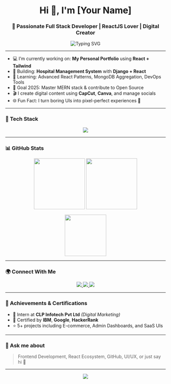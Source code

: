 <h1 align="center">Hi 👋, I'm [Your Name]</h1>
<h3 align="center">🚀 Passionate Full Stack Developer | ReactJS Lover | Digital Creator</h3>

<p align="center">
  <img src="https://readme-typing-svg.demolab.com?font=Fira+Code&size=22&pause=1000&center=true&vCenter=true&width=435&lines=MERN+Stack+Developer;UI%2FUX+Enthusiast;Digital+Marketing+Intern;Lifelong+Learner" alt="Typing SVG" />
</p>

---

- 💻 I’m currently working on: **My Personal Portfolio** using **React + Tailwind**
- 🔨 Building: **Hospital Management System** with **Django + React**
- 🌱 Learning: Advanced React Patterns, MongoDB Aggregation, DevOps Tools
- 🎯 Goal 2025: Master MERN stack & contribute to Open Source
- 🎬 I create digital content using **CapCut**, **Canva**, and manage socials
- 🌐 Fun Fact: I turn boring UIs into pixel-perfect experiences 💅

---

### 🧰 Tech Stack

<p align="center">
  <img src="https://skillicons.dev/icons?i=html,css,js,react,tailwind,nodejs,express,mongodb,vite,nextjs,redux,figma,git,github,vercel" />
</p>

---

### 📊 GitHub Stats

<p align="center">
  <img src="https://github-readme-stats.vercel.app/api?username=yadnyesh8250&show_icons=true&theme=radical&hide_border=true&border_radius=20" height="160"/>
  <img src="https://github-readme-streak-stats.herokuapp.com/?user=yadnyesh8250&theme=radical&hide_border=true&border_radius=20" height="160"/>
</p>

<p align="center">
  <img src="https://github-readme-stats.vercel.app/api/top-langs/?username=your-username&layout=compact&theme=radical&hide_border=true&border_radius=20" height="130"/>
</p>

---

### 🌍 Connect With Me

<p align="center">
  <a href="https://www.linkedin.com/in/yourusername" target="_blank">
    <img src="https://img.shields.io/badge/LinkedIn-%230077B5.svg?style=for-the-badge&logo=linkedin&logoColor=white"/>
  </a>
  <a href="mailto:your.email@example.com">
    <img src="https://img.shields.io/badge/Gmail-%2312100E.svg?style=for-the-badge&logo=gmail&logoColor=white"/>
  </a>
  <a href="https://your-portfolio-link.com" target="_blank">
    <img src="https://img.shields.io/badge/Portfolio-%23FF5722.svg?style=for-the-badge&logo=react&logoColor=white"/>
  </a>
</p>

---

### 🥇 Achievements & Certifications

- 💼 Intern at **CLP Infotech Pvt Ltd** *(Digital Marketing)*
- 📜 Certified by **IBM**, **Google**, **HackerRank**
- ⭐ 5+ projects including E-commerce, Admin Dashboards, and SaaS UIs

---

### 💬 Ask me about

> Frontend Development, React Ecosystem, GitHub, UI/UX, or just say hi 👋

---

<p align="center">
  <img src="https://capsule-render.vercel.app/api?type=waving&color=gradient&height=120&section=footer"/>
</p>
